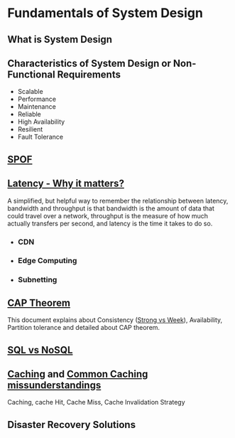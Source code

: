 # Fundamentals of System Design
## What is System Design
## Characteristics of System Design or Non-Functional Requirements
- Scalable
- Performance
- Maintenance
- Reliable
- High Availability
- Resilient
- Fault Tolerance

## [SPOF](https://en.wikipedia.org/wiki/Single_point_of_failure)
## [Latency - Why it matters?](https://www.ibm.com/topics/latency)
A simplified, but helpful way to remember the relationship between latency, bandwidth and throughput is that bandwidth is the amount of data that could travel over a network, throughput is the measure of how much actually transfers per second, and latency is the time it takes to do so.
- ### CDN
- ### Edge Computing
- ### Subnetting
## [CAP Theorem](https://www.ibm.com/topics/cap-theorem)
This document explains about Consistency ([Strong vs Week](https://www.geeksforgeeks.org/eventual-vs-strong-consistency-in-distributed-databases/)), Availability, Partition tolerance and detailed about CAP theorem.


## [SQL vs NoSQL](https://www.ibm.com/blog/sql-vs-nosql/)
## [Caching](https://medium.com/must-know-computer-science/system-design-caching-acbd1b02ca01) and [Common Caching missunderstandings](https://medium.com/geekculture/system-design-basics-5-common-caching-misunderstandings-explained-2f19b1c88373)
Caching, cache Hit, Cache Miss, Cache Invalidation Strategy

## Disaster Recovery Solutions
